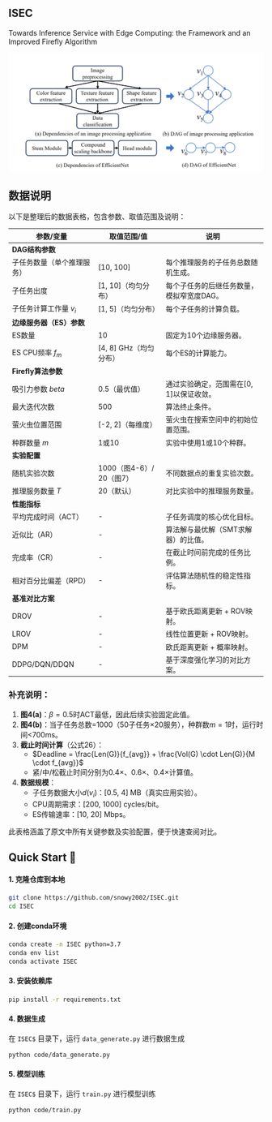 ## ISEC
Towards Inference Service with Edge Computing: the Framework and an Improved Firefly Algorithm

![图片描述](https://github.com/snowy2002/ISEC/blob/main/images/image.png)

## 数据说明
以下是整理后的数据表格，包含参数、取值范围及说明：

| **参数/变量**       | **取值范围/值**       | **说明**                                                                 |
|----------------------|-----------------------|-------------------------------------------------------------------------|
| **DAG结构参数**      |                       |                                                                         |
| 子任务数量（单个推理服务） | [10, 100]            | 每个推理服务的子任务总数随机生成。                                       |
| 子任务出度           | [1, 10]（均匀分布）   | 每个子任务的后继任务数量，模拟窄宽度DAG。                                |
| 子任务计算工作量 $v_i$ | [1, 5]（均匀分布）    | 每个子任务的计算负载。                                                   |
| **边缘服务器（ES）参数** |                       |                                                                         |
| ES数量               | 10                   | 固定为10个边缘服务器。                                                   |
| ES CPU频率 $f_m$   | [4, 8] GHz（均匀分布）| 每个ES的计算能力。                                                       |
| **Firefly算法参数**  |                       |                                                                         |
| 吸引力参数 $beta$ | 0.5（最优值）         | 通过实验确定，范围需在[0, 1]以保证收敛。                                 |
| 最大迭代次数         | 500                  | 算法终止条件。                                                           |
| 萤火虫位置范围       | [-2, 2]（每维度）     | 萤火虫在搜索空间中的初始位置范围。                                       |
| 种群数量 $m$       | 1或10                | 实验中使用1或10个种群。                                                  |
| **实验配置**         |                       |                                                                         |
| 随机实验次数         | 1000（图4-6）/ 20（图7） | 不同数据点的重复实验次数。                                               |
| 推理服务数量 $T$   | 20（默认）           | 对比实验中的推理服务数量。                                               |
| **性能指标**         |                       |                                                                         |
| 平均完成时间（ACT）  | -                    | 子任务调度的核心优化目标。                                               |
| 近似比（AR）         | -                    | 算法解与最优解（SMT求解器）的比值。                                      |
| 完成率（CR）         | -                    | 在截止时间前完成的任务比例。                                             |
| 相对百分比偏差（RPD）| -                    | 评估算法随机性的稳定性指标。                                             |
| **基准对比方案**     |                       |                                                                         |
| DROV                | -                    | 基于欧氏距离更新 + ROV映射。                                            |
| LROV                | -                    | 线性位置更新 + ROV映射。                                                |
| DPM                 | -                    | 欧氏距离更新 + 概率映射。                                               |
| DDPG/DQN/DDQN       | -                    | 基于深度强化学习的对比方案。                                             |

### 补充说明：
1. **图4(a)**：$\beta=0.5$时ACT最低，因此后续实验固定此值。  
2. **图4(b)**：当子任务总数=1000（50子任务×20服务），种群数$m=1$时，运行时间<700ms。  
3. **截止时间计算**（公式26）：  
   - $Deadline = \frac{Len(G)}{f_{avg}} + \frac{Vol(G) \cdot Len(G)}{M \cdot f_{avg}}$  
   - 紧/中/松截止时间分别为0.4×、0.6×、0.4×计算值。  
4. **数据规模**：  
   - 子任务数据大小$d(v_i)$：[0.5, 4] MB（真实应用实验）。  
   - CPU周期需求：[200, 1000] cycles/bit。  
   - ES传输速率：[10, 20] Mbps。  

此表格涵盖了原文中所有关键参数及实验配置，便于快速查阅对比。

## Quick Start 🚀  
#### 1. 克隆仓库到本地
```bash
git clone https://github.com/snowy2002/ISEC.git
cd ISEC
```

#### 2. 创建conda环境
```bash
conda create -n ISEC python=3.7
conda env list
conda activate ISEC
```
#### 3. 安装依赖库
```bash
pip install -r requirements.txt
```

#### 4. 数据生成
在 `ISEC$` 目录下，运行 `data_generate.py` 进行数据生成
```bash
python code/data_generate.py
```

#### 5. 模型训练
在 `ISEC$` 目录下，运行 `train.py` 进行模型训练
```bash
python code/train.py
```